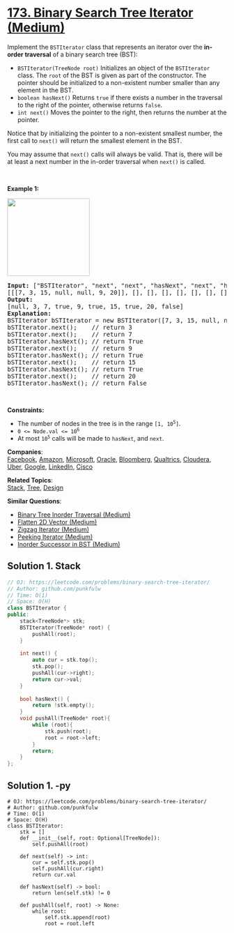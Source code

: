 # [173. Binary Search Tree Iterator (Medium)](https://leetcode.com/problems/binary-search-tree-iterator/)

<p>Implement the <code>BSTIterator</code> class that represents an iterator over the <b>in-order traversal</b> of a binary search tree (BST):</p>

<ul>
	<li><code>BSTIterator(TreeNode root)</code> Initializes an object of the <code>BSTIterator</code> class. The <code>root</code> of the BST is given as part of the constructor. 
    The pointer should be initialized to a non-existent number smaller than any element in the BST.</li>
	<li><code>boolean hasNext()</code> Returns <code>true</code> if there exists a number in the traversal to the right of the pointer, otherwise returns <code>false</code>.</li>
  <li><code>int next()</code> Moves the pointer to the right, then returns the number at the pointer.</li>
</ul>

<p>Notice that by initializing the pointer to a non-existent smallest number, the first call to <code>next()</code>  will return the smallest element in the BST.</p>

<p>You may assume that <code>next()</code> calls will always be valid. That is, there will be at least a next number in the in-order traversal when <code>next()</code> is called.</p>
<p>&nbsp;</p>

<ul>
</ul>


<p><strong>Example 1:</strong></p>
<img alt="" src="https://assets.leetcode.com/uploads/2018/12/25/bst-tree.png" style="width: 189px; height: 178px;">
<pre>
<strong>Input:</strong> ["BSTIterator", "next", "next", "hasNext", "next", "hasNext", "next", "hasNext", "next", "hasNext"]
[[[7, 3, 15, null, null, 9, 20]], [], [], [], [], [], [], [], [], []]
<strong>Output:</strong> 
[null, 3, 7, true, 9, true, 15, true, 20, false]
<strong>Explanation:</strong> 
BSTIterator bSTIterator = new BSTIterator([7, 3, 15, null, null, 9, 20]);
bSTIterator.next();    // return 3
bSTIterator.next();    // return 7
bSTIterator.hasNext(); // return True
bSTIterator.next();    // return 9
bSTIterator.hasNext(); // return True
bSTIterator.next();    // return 15
bSTIterator.hasNext(); // return True
bSTIterator.next();    // return 20
bSTIterator.hasNext(); // return False
</pre>

<p>&nbsp;</p>

<p><b>Constraints:</b></p>

<ul>
	<li>The number of nodes in the tree is in the range <code>[1, 10<sup>5</sup>]</code>.</li>
  <li><code>0 &lt;= Node.val &lt;= 10<sup>6</sup></code></li>
  <li>At most <code>10<sup>5</sup></code> calls will be made to <code>hasNext</code>, and <code>next</code>.</li>
</ul>



**Companies**:  
[Facebook](https://leetcode.com/company/facebook), [Amazon](https://leetcode.com/company/amazon), [Microsoft](https://leetcode.com/company/microsoft), [Oracle](https://leetcode.com/company/oracle), [Bloomberg](https://leetcode.com/company/bloomberg), [Qualtrics](https://leetcode.com/company/qualtrics), [Cloudera](https://leetcode.com/company/cloudera), [Uber](https://leetcode.com/company/uber), [Google](https://leetcode.com/company/google), [LinkedIn](https://leetcode.com/company/linkedin), [Cisco](https://leetcode.com/company/cisco)

**Related Topics**:  
[Stack](https://leetcode.com/tag/stack/), [Tree](https://leetcode.com/tag/tree/), [Design](https://leetcode.com/tag/design/)

**Similar Questions**:
* [Binary Tree Inorder Traversal (Medium)](https://leetcode.com/problems/binary-tree-inorder-traversal/)
* [Flatten 2D Vector (Medium)](https://leetcode.com/problems/flatten-2d-vector/)
* [Zigzag Iterator (Medium)](https://leetcode.com/problems/zigzag-iterator/)
* [Peeking Iterator (Medium)](https://leetcode.com/problems/peeking-iterator/)
* [Inorder Successor in BST (Medium)](https://leetcode.com/problems/inorder-successor-in-bst/)

## Solution 1. Stack

```cpp
// OJ: https://leetcode.com/problems/binary-search-tree-iterator/
// Author: github.com/punkfulw
// Time: O(1) 
// Space: O(H)
class BSTIterator {
public:
    stack<TreeNode*> stk;
    BSTIterator(TreeNode* root) {
        pushAll(root);
    }
    
    int next() {
        auto cur = stk.top();
        stk.pop();
        pushAll(cur->right);
        return cur->val;
    }
    
    bool hasNext() {
        return !stk.empty();
    }
    void pushAll(TreeNode* root){
        while (root){
            stk.push(root);
            root = root->left;
        }
        return;
    }
};
```

## Solution 1. -py

```python3
# OJ: https://leetcode.com/problems/binary-search-tree-iterator/
# Author: github.com/punkfulw
# Time: O(1) 
# Space: O(H)
class BSTIterator:
    stk = []
    def __init__(self, root: Optional[TreeNode]):
        self.pushAll(root)

    def next(self) -> int:
        cur = self.stk.pop()
        self.pushAll(cur.right)
        return cur.val

    def hasNext(self) -> bool:
        return len(self.stk) != 0
    
    def pushAll(self, root) -> None:
        while root:
            self.stk.append(root)
            root = root.left

```


